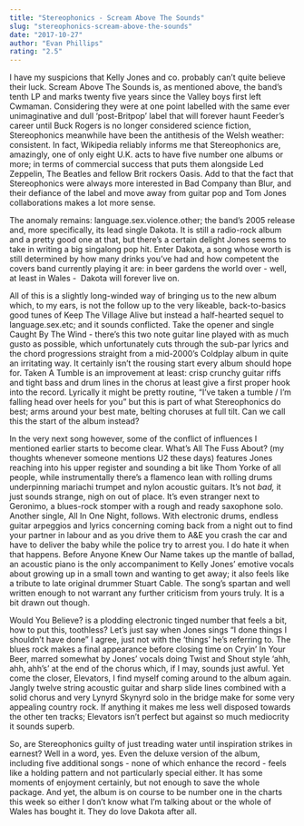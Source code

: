 ```yaml
---
title: "Stereophonics - Scream Above The Sounds"
slug: "stereophonics-scream-above-the-sounds"
date: "2017-10-27"
author: "Evan Phillips"
rating: "2.5"
---
```


I have my suspicions that Kelly Jones and co. probably can’t quite believe their luck. Scream Above The Sounds is, as mentioned above, the band’s tenth LP and marks twenty five years since the Valley boys first left Cwmaman. Considering they were at one point labelled with the same ever unimaginative and dull ‘post-Britpop’ label that will forever haunt Feeder’s career until Buck Rogers is no longer considered science fiction, Stereophonics meanwhile have been the antithesis of the Welsh weather: consistent. In fact, Wikipedia reliably informs me that Stereophonics are, amazingly, one of only eight U.K. acts to have five number one albums or more; in terms of commercial success that puts them alongside Led Zeppelin, The Beatles and fellow Brit rockers Oasis. Add to that the fact that Stereophonics were always more interested in Bad Company than Blur, and their defiance of the label and move away from guitar pop and Tom Jones collaborations makes a lot more sense.

The anomaly remains: language.sex.violence.other; the band’s 2005 release and, more specifically, its lead single Dakota. It is still a radio-rock album and a pretty good one at that, but there’s a certain delight Jones seems to take in writing a big singalong pop hit. Enter Dakota, a song whose worth is still determined by how many drinks you’ve had and how competent the covers band currently playing it are: in beer gardens the world over - well, at least in Wales -  Dakota will forever live on.

All of this is a slightly long-winded way of bringing us to the new album which, to my ears, is not the follow up to the very likeable, back-to-basics good tunes of Keep The Village Alive but instead a half-hearted sequel to language.sex.etc; and it sounds conflicted. Take the opener and single Caught By The Wind - there’s this two note guitar line played with as much gusto as possible, which unfortunately cuts through the sub-par lyrics and the chord progressions straight from a mid-2000’s Coldplay album in quite an irritating way. It certainly isn’t the rousing start every album should hope for. Taken A Tumble is an improvement at least: crisp crunchy guitar riffs and tight bass and drum lines in the chorus at least give a first proper hook into the record. Lyrically it might be pretty routine, “I’ve taken a tumble / I’m falling head over heels for you” but this is part of what Stereophonics do best; arms around your best mate, belting choruses at full tilt. Can we call this the start of the album instead?

In the very next song however, some of the conflict of influences I mentioned earlier starts to become clear. What’s All The Fuss About? (my thoughts whenever someone mentions U2 these days) features Jones reaching into his upper register and sounding a bit like Thom Yorke of all people, while instrumentally there’s a flamenco lean with rolling drums underpinning mariachi trumpet and nylon acoustic guitars. It’s not _bad,_ it just sounds strange, nigh on out of place. It’s even stranger next to Geronimo, a blues-rock stomper with a rough and ready saxophone solo. Another single, All In One Night, follows. With electronic drums, endless guitar arpeggios and lyrics concerning coming back from a night out to find your partner in labour and as you drive them to A&E you crash the car and have to deliver the baby while the police try to arrest you. I do hate it when that happens. Before Anyone Knew Our Name takes up the mantle of ballad, an acoustic piano is the only accompaniment to Kelly Jones’ emotive vocals about growing up in a small town and wanting to get away; it also feels like a tribute to late original drummer Stuart Cable. The song’s spartan and well written enough to not warrant any further criticism from yours truly. It is a bit drawn out though.

Would You Believe? is a plodding electronic tinged number that feels a bit, how to put this, toothless? Let’s just say when Jones sings “I done things I shouldn’t have done” I agree, just not with the ‘things’ he’s referring to. The blues rock makes a final appearance before closing time on Cryin’ In Your Beer, marred somewhat by Jones’ vocals doing Twist and Shout style ‘ahh, ahh, ahh’s’ at the end of the chorus which, if I may, sounds just awful. Yet come the closer, Elevators, I find myself coming around to the album again. Jangly twelve string acoustic guitar and sharp slide lines combined with a solid chorus and very Lynyrd Skynyrd solo in the bridge make for some very appealing country rock. If anything it makes me less well disposed towards the other ten tracks; Elevators isn’t perfect but against so much mediocrity it sounds superb.

So, are Stereophonics guilty of just treading water until inspiration strikes in earnest? Well in a word, yes. Even the deluxe version of the album, including five additional songs - none of which enhance the record - feels like a holding pattern and not particularly special either. It has some moments of enjoyment certainly, but not enough to save the whole package. And yet, the album is on course to be number one in the charts this week so either I don’t know what I’m talking about or the whole of Wales has bought it. They do love Dakota after all.

